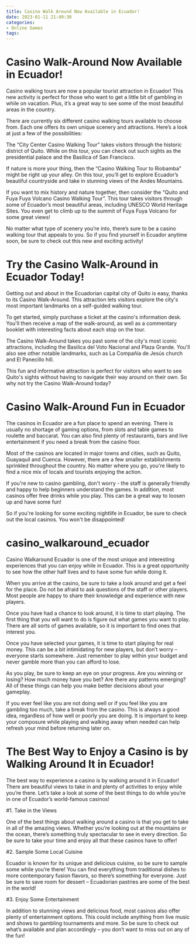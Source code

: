 ```yaml
---
title: Casino Walk Around Now Available in Ecuador!
date: 2023-01-11 21:49:30
categories:
- Online Games
tags:
---
```



#  Casino Walk-Around Now Available in Ecuador!

Casino walking tours are now a popular tourist attraction in Ecuador! This new activity is perfect for those who want to get a little bit of gambling in while on vacation. Plus, it’s a great way to see some of the most beautiful areas in the country.

There are currently six different casino walking tours available to choose from. Each one offers its own unique scenery and attractions. Here’s a look at just a few of the possibilities:

The “City Center Casino Walking Tour” takes visitors through the historic district of Quito. While on this tour, you can check out such sights as the presidential palace and the Basilica of San Francisco.

If nature is more your thing, then the “Casino Walking Tour to Riobamba” might be right up your alley. On this tour, you’ll get to explore Ecuador’s beautiful countryside and take in stunning views of the Andes Mountains.

If you want to mix history and nature together, then consider the “Quito and Fuya Fuya Volcano Casino Walking Tour”. This tour takes visitors through some of Ecuador’s most beautiful areas, including UNESCO World Heritage Sites. You even get to climb up to the summit of Fuya Fuya Volcano for some great views!

No matter what type of scenery you’re into, there’s sure to be a casino walking tour that appeals to you. So if you find yourself in Ecuador anytime soon, be sure to check out this new and exciting activity!

#  Try the Casino Walk-Around in Ecuador Today!

Getting out and about in the Ecuadorian capital city of Quito is easy, thanks to its Casino Walk-Around. This attraction lets visitors explore the city's most important landmarks on a self-guided walking tour.

To get started, simply purchase a ticket at the casino's information desk. You'll then receive a map of the walk-around, as well as a commentary booklet with interesting facts about each stop on the tour.

The Casino Walk-Around takes you past some of the city's most iconic attractions, including the Basilica del Voto Nacional and Plaza Grande. You'll also see other notable landmarks, such as La Compañía de Jesús church and El Panecillo hill.

This fun and informative attraction is perfect for visitors who want to see Quito's sights without having to navigate their way around on their own. So why not try the Casino Walk-Around today?

#  Casino Walk-Around Fun in Ecuador

The casinos in Ecuador are a fun place to spend an evening. There is usually no shortage of gaming options, from slots and table games to roulette and baccarat. You can also find plenty of restaurants, bars and live entertainment if you need a break from the casino floor.

Most of the casinos are located in major towns and cities, such as Quito, Guayaquil and Cuenca. However, there are a few smaller establishments sprinkled throughout the country. No matter where you go, you're likely to find a nice mix of locals and tourists enjoying the action.

If you're new to casino gambling, don't worry - the staff is generally friendly and happy to help beginners understand the games. In addition, most casinos offer free drinks while you play. This can be a great way to loosen up and have some fun!

So if you're looking for some exciting nightlife in Ecuador, be sure to check out the local casinos. You won't be disappointed!

#  casino_walkaround_ecuador

Casino Walkaround Ecuador is one of the most unique and interesting experiences that you can enjoy while in Ecuador. This is a great opportunity to see how the other half lives and to have some fun while doing it.

When you arrive at the casino, be sure to take a look around and get a feel for the place. Do not be afraid to ask questions of the staff or other players. Most people are happy to share their knowledge and experience with new players.

Once you have had a chance to look around, it is time to start playing. The first thing that you will want to do is figure out what games you want to play. There are all sorts of games available, so it is important to find ones that interest you.

Once you have selected your games, it is time to start playing for real money. This can be a bit intimidating for new players, but don’t worry – everyone starts somewhere. Just remember to play within your budget and never gamble more than you can afford to lose.

As you play, be sure to keep an eye on your progress. Are you winning or losing? How much money have you bet? Are there any patterns emerging? All of these things can help you make better decisions about your gameplay.

If you ever feel like you are not doing well or if you feel like you are gambling too much, take a break from the casino. This is always a good idea, regardless of how well or poorly you are doing. It is important to keep your composure while playing and walking away when needed can help refresh your mind before returning later on.

#  The Best Way to Enjoy a Casino is by Walking Around It in Ecuador!

The best way to experience a casino is by walking around it in Ecuador! There are beautiful views to take in and plenty of activities to enjoy while you’re there. Let’s take a look at some of the best things to do while you’re in one of Ecuador’s world-famous casinos!

#1. Take in the Views

One of the best things about walking around a casino is that you get to take in all of the amazing views. Whether you’re looking out at the mountains or the ocean, there’s something truly spectacular to see in every direction. So be sure to take your time and enjoy all that these casinos have to offer!

#2. Sample Some Local Cuisine

Ecuador is known for its unique and delicious cuisine, so be sure to sample some while you’re there! You can find everything from traditional dishes to more contemporary fusion flavors, so there’s something for everyone. Just be sure to save room for dessert – Ecuadorian pastries are some of the best in the world!

#3. Enjoy Some Entertainment

In addition to stunning views and delicious food, most casinos also offer plenty of entertainment options. This could include anything from live music and shows to gambling tournaments and more. So be sure to check out what’s available and plan accordingly – you don’t want to miss out on any of the fun!